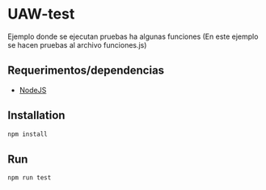 # UAW-test

Ejemplo donde se ejecutan pruebas ha algunas funciones (En este ejemplo se hacen pruebas al archivo funciones.js)

## Requerimentos/dependencias
* [NodeJS](https://nodejs.org/en/)

## Installation
```bash
npm install
```

## Run
```bash
npm run test
```